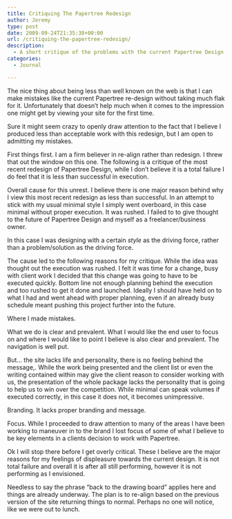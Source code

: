 ```yaml
---
title: Critiquing The Papertree Redesign
author: Jeremy
type: post
date: 2009-09-24T21:35:38+00:00
url: /critiquing-the-papertree-redesign/
description:
  - A short critique of the problems with the current Papertree Design site redesign.
categories:
  - Journal

---
```

The nice thing about being less than well known on the web is that I can make mistakes like the current Papertree re-design without taking much flak for it. Unfortunately that doesn&#8217;t help much when it comes to the impression one might get by viewing your site for the first time.

Sure it might seem crazy to openly draw attention to the fact that I believe I produced less than acceptable work with this redesign, but I am open to admitting my mistakes. 

First things first. I am a firm believer in re-align rather than redesign. I threw that out the window on this one. The following is a critique of the most recent redesign of Papertree Design, while I don&#8217;t believe it is a total failure I do feel that it is less than successful in execution.

Overall cause for this unrest. I believe there is one major reason behind why I view this most recent redesign as less than successful. In an attempt to stick with my usual minimal style I simply went overboard, in this case minimal without proper execution. It was rushed. I failed to to give thought to the future of Papertree Design and myself as a freelancer/business owner.

In this case I was designing with a certain _style_ as the driving force, rather than a problem/solution as the driving force. 

The cause led to the following reasons for my critique. While the idea was thought out the execution was rushed. I felt it was time for a change, busy with client work I decided that this change was going to have to be executed quickly. Bottom line not enough planning behind the execution and too rushed to get it done and launched. Ideally I should have held on to what I had and went ahead with proper planning, even if an already busy schedule meant pushing this project further into the future.

Where I made mistakes. 

What we do is clear and prevalent. What I would like the end user to focus on and where I would like to point I believe is also clear and prevalent. The navigation is well put.

But&hellip; the site lacks life and personality, there is no feeling behind the message,. While the work being presented and the client list or even the writing contained within may give the client reason to consider working with us, the presentation of the whole package lacks the personality that is going to help us to win over the competition. While minimal can speak volumes if executed correctly, in this case it does not, it becomes unimpressive.

Branding. It lacks proper branding and message.

Focus. While I proceeded to draw attention to many of the areas I have been working to maneuver in to the brand I lost focus of some of what I believe to be key elements in a clients decision to work with Papertree.

Ok I will stop there before I get overly critical. These I believe are the major reasons for my feelings of displeasure towards the current design. It is not total failure and overall it is after all still performing, however it is not performing as I envisioned.

Needless to say the phrase &#8220;back to the drawing board&#8221; applies here and things are already underway. The plan is to re-align based on the previous version of the site returning things to normal. Perhaps no one will notice, like we were out to lunch.